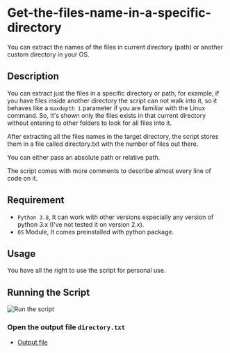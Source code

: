 # Get-the-files-name-in-a-specific-directory
You can extract the names of the files in current directory (path) or another custom directory in your OS.
## Description
You can extract just the files in a specific directory or path, for example, if you have files inside another directory the script can not walk into it, so it behaves like a  `maxdepth 1`  parameter if you are familiar with the Linux command.
So, It's shown only the files exists in that current directory without entering to other folders to look for all files into it.

After extracting all the files names in the target directory, the script stores them in a file called directory.txt with the number of files out there.

You can either pass an absolute path or relative path.

The script comes with more comments to describe almost every line of code on it.
## Requirement
* `Python 3.8`, It can work with other versions especially any version of python 3.x (I've not tested it on version 2.x).
* `OS` Module, It comes preinstalled with python package.
## Usage
You have all the right to use the script for personal use.
## Running the Script
![Run the script](http://4.bp.blogspot.com/-RDLUbaB-h4Q/X4W19HuIGcI/AAAAAAAAChg/0Mi5TPYDlp0ri4Ihgi5OGjGx7ot38a2eQCK4BGAYYCw/s1600/get%2Bfiles.png)
### Open the output file `directory.txt`
* [Output file](./directory.txt)
